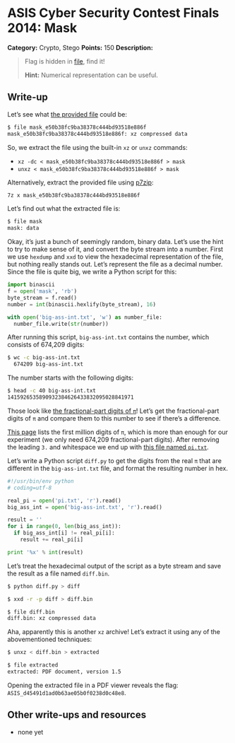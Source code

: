 # ASIS Cyber Security Contest Finals 2014: Mask

**Category:** Crypto, Stego
**Points:** 150
**Description:**

> Flag is hidden in [file](mask_e50b38fc9ba38378c444bd93518e886f), find it!
>
> **Hint:** Numerical representation can be useful.

## Write-up

Let’s see what [the provided file](mask_e50b38fc9ba38378c444bd93518e886f) could be:

```bash
$ file mask_e50b38fc9ba38378c444bd93518e886f
mask_e50b38fc9ba38378c444bd93518e886f: xz compressed data
```

So, we extract the file using the built-in `xz` or `unxz` commands:

* `xz -dc < mask_e50b38fc9ba38378c444bd93518e886f > mask`
* `unxz < mask_e50b38fc9ba38378c444bd93518e886f > mask`

Alternatively, extract the provided file using [p7zip](http://p7zip.sourceforge.net/):

```bash
7z x mask_e50b38fc9ba38378c444bd93518e886f
```

Let’s find out what the extracted file is:

```bash
$ file mask
mask: data
```

Okay, it’s just a bunch of seemingly random, binary data. Let’s use the hint to try to make sense of it, and convert the byte stream into a number. First we use `hexdump` and `xxd` to view the hexadecimal representation of the file, but nothing really stands out. Let’s represent the file as a decimal number. Since the file is quite big, we write a Python script for this:

```py
import binascii
f = open('mask', 'rb')
byte_stream = f.read()
number = int(binascii.hexlify(byte_stream), 16)

with open('big-ass-int.txt', 'w') as number_file:
  number_file.write(str(number))
```

After running this script, `big-ass-int.txt` contains the number, which consists of 674,209 digits:

```bash
$ wc -c big-ass-int.txt
  674209 big-ass-int.txt
```

The number starts with the following digits:

```bash
$ head -c 40 big-ass-int.txt
1415926535890932384626433832095028841971
```

Those look like [the fractional-part digits of `π`](http://www.wolframalpha.com/input/?i=π)! Let’s get the fractional-part digits of `π` and compare them to this number to see if there’s a difference.

[This page](http://www.exploratorium.edu/pi/pi_archive/Pi10-6.html) lists the first million digits of `π`, which is more than enough for our experiment (we only need 674,209 fractional-part digits). After removing the leading `3.` and whitespace we end up with [this file named `pi.txt`](https://gist.githubusercontent.com/anonymous/c2f71add67dd9a7943ad/raw/f1afa4da5012e93921a0c681419427466494a37e/pi-1000000.txt).

Let’s write a Python script `diff.py` to get the digits from the real `π` that are different in the `big-ass-int.txt` file, and format the resulting number in hex.

```python
#!/usr/bin/env python
# coding=utf-8

real_pi = open('pi.txt', 'r').read()
big_ass_int = open('big-ass-int.txt', 'r').read()

result = ''
for i in range(0, len(big_ass_int)):
  if big_ass_int[i] != real_pi[i]:
    result += real_pi[i]

print '%x' % int(result)
```

Let’s treat the hexadecimal output of the script as a byte stream and save the result as a file named `diff.bin`.

```bash
$ python diff.py > diff

$ xxd -r -p diff > diff.bin

$ file diff.bin
diff.bin: xz compressed data
```

Aha, apparently this is another `xz` archive! Let’s extract it using any of the abovementioned techniques:

```bash
$ unxz < diff.bin > extracted

$ file extracted
extracted: PDF document, version 1.5
```

Opening the extracted file in a PDF viewer reveals the flag: `ASIS_d45491d1ad0b63ae05b0f0238d0c48e8`.

## Other write-ups and resources

* none yet
